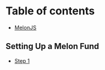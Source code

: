 # Table of contents

* [MelonJS](README.md)

## Setting Up a Melon Fund

* [Step 1](setting-up-a-melon-fund/step-1.md)

